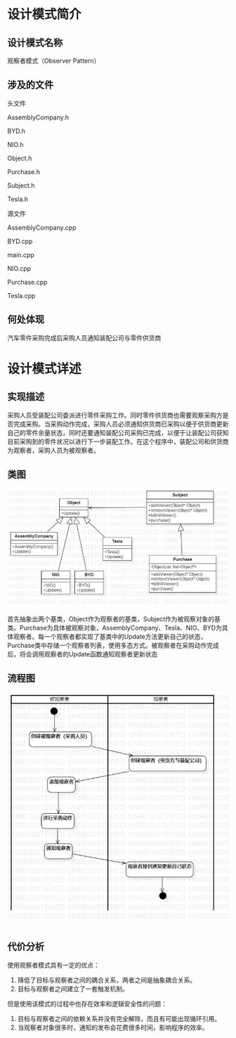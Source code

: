 # 设计模式简介

## 设计模式名称

观察者模式（Observer Pattern）

## 涉及的文件

头文件

AssemblyCompany.h

BYD.h

NIO.h

Object.h

Purchase.h

Subject.h

Tesla.h



源文件

AssemblyCompany.cpp

BYD.cpp

main.cpp

NIO.cpp

Purchase.cpp

Tesla.cpp

## 何处体现

汽车零件采购完成后采购人员通知装配公司与零件供货商

# 设计模式详述

## 实现描述

采购人员受装配公司委派进行零件采购工作。同时零件供货商也需要观察采购方是否完成采购。当采购动作完成，采购人员必须通知供货商已采购以便于供货商更新自己的零件余量状态，同时还要通知装配公司采购已完成，以便于让装配公司获知目前采购到的零件状况以进行下一步装配工作。在这个程序中，装配公司和供货商为观察者，采购人员为被观察者。

## 类图

![Model!Main_0](jpg/Model!Main_0.jpg)

首先抽象出两个基类，Object作为观察者的基类，Subject作为被观察对象的基类。Purchase为具体被观察对象，AssemblyCompany、Tesla、NIO、BYD为具体观察者。每一个观察者都实现了基类中的Update方法更新自己的状态，Purchase类中存储一个观察者列表，使用多态方式。被观察者在采购动作完成后，将会调用观察者的Update函数通知观察者更新状态

## 流程图

![Activity1!ActivityDiagram1_1](jpg/Activity1!ActivityDiagram1_1.jpg)

## 代价分析

使用观察者模式具有一定的优点：

1. 降低了目标与观察者之间的耦合关系，两者之间是抽象耦合关系。
2. 目标与观察者之间建立了一套触发机制。

但是使用该模式的过程中也存在效率和逻辑安全性的问题：

1. 目标与观察者之间的依赖关系并没有完全解除，而且有可能出现循环引用。
2. 当观察者对象很多时，通知的发布会花费很多时间，影响程序的效率。